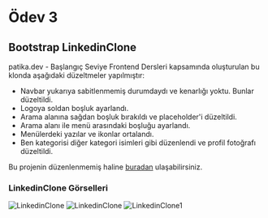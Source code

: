 # Ödev 3

## Bootstrap LinkedinClone

patika.dev - Başlangıç Seviye Frontend Dersleri kapsamında oluşturulan bu klonda aşağıdaki düzeltmeler yapılmıştır:
- Navbar yukarıya sabitlenmemiş durumdaydı ve kenarlığı yoktu. Bunlar düzeltildi.
- Logoya soldan boşluk ayarlandı.
- Arama alanına sağdan boşluk bırakıldı ve placeholder'i düzeltildi.
- Arama alanı ile menü arasındaki boşluğu ayarlandı.
- Menülerdeki yazılar ve ikonlar ortalandı.
- Ben kategorisi diğer kategori isimleri gibi düzenlendi ve profil fotoğrafı düzeltildi.

Bu projenin düzenlenmemiş haline [buradan](https://github.com/Kodluyoruz/taskforce/tree/main/bootstrap/odev3) ulaşabilirsiniz.


### LinkedinClone Görselleri 
![LinkedinClone](https://github.com/meliskors/LinkedinClone/assets/97742178/3f9f4c7e-6196-46ec-9a89-cecb9bf2181f)
![LinkedinClone](https://github.com/meliskors/LinkedinClone/assets/97742178/3de5eccf-b3bf-4048-8686-1e5ab4811a1e)
![LinkedinClone1](https://github.com/meliskors/LinkedinClone/assets/97742178/41a16f73-aebc-485c-98cf-8c75b416ffe5)

